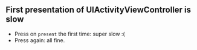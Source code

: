 First presentation of UIActivityViewController is slow
---
- Press on `present` the first time: super slow :(
- Press again: all fine.